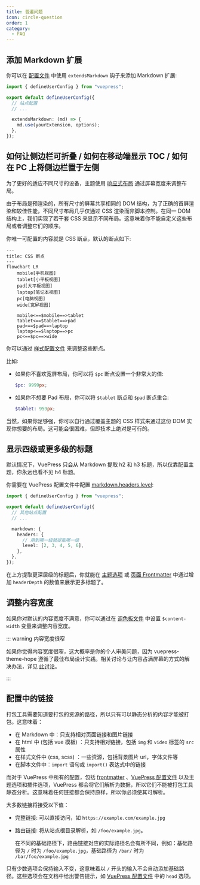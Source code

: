 ```yaml
---
title: 普遍问题
icon: circle-question
order: 1
category:
  - FAQ
---
```


## 添加 Markdown 扩展

你可以在 [配置文件](../cookbook/vuepress/config.md#配置文件) 中使用 `extendsMarkdown` 钩子来添加 Markdown 扩展:

```ts {7-9} title=".vuepress/config.ts"
import { defineUserConfig } from "vuepress";

export default defineUserConfig({
  // 站点配置
  // ...

  extendsMarkdown: (md) => {
    md.use(yourExtension, options);
  },
});
```

## 如何让侧边栏可折叠 / 如何在移动端显示 TOC / 如何在 PC 上将侧边栏置于左侧

为了更好的适应不同尺寸的设备，主题使用 [响应式布局](../guide/interface/responsive.md) 通过屏幕宽度来调整布局。

由于布局是预渲染的，所有尺寸的屏幕共享相同的 DOM 结构，为了正确的首屏渲染和较佳性能，不同尺寸布局几乎仅通过 CSS 渲染而非脚本控制。在同一 DOM 结构上，我们实现了若干套 CSS 来显示不同布局。这意味着你不能自定义这些布局或者调整它们的顺序。

你唯一可配置的内容就是 CSS 断点，默认的断点如下:

```mermaid
---
title: CSS 断点
---
flowchart LR
    mobile[手机视图]
    tablet[小平板视图]
    pad[大平板视图]
    laptop[笔记本视图]
    pc[电脑视图]
    wide[宽屏视图]

    mobile<==$mobile==>tablet
    tablet<==$tablet==>pad
    pad<==$pad==>laptop
    laptop<==$laptop==>pc
    pc<==$pc==>wide
```

你可以通过 [样式配置文件](../config/style.md#configscss) 来调整这些断点。

比如:

- 如果你不喜欢宽屏布局，你可以将 `$pc` 断点设置一个非常大的值:

  ```scss title=".vuepress/config.scss"
  $pc: 9999px;
  ```

- 如果你不想要 Pad 布局，你可以将 `$tablet` 断点和 `$pad` 断点重合:

  ```scss title=".vuepress/config.scss"
  $tablet: 959px;
  ```

当然，如果你足够强，你可以自行通过覆盖主题的 CSS 样式来通过这份 DOM 实现你想要的布局。这可能会很困难，但即技术上绝对是可行的。

## 显示四级或更多级的标题

默认情况下，VuePress 只会从 Markdown 提取 h2 和 h3 标题，所以仅靠配置主题，你永远也看不见 h4 标题。

你需要在 VuePress 配置文件中配置 [markdown.headers.level](https://vuejs.press/zh/reference/config.html#markdown-headers):

```ts {7-12} title=".vuepress/config.ts"
import { defineUserConfig } from "vuepress";

export default defineUserConfig({
  // 其他站点配置
  // ...

  markdown: {
    headers: {
      // 用到哪一级就提取哪一级
      level: [2, 3, 4, 5, 6],
    },
  },
});
```

在上方提取更深层级的标题后，你就能在 [主题选项](../config/theme/layout.md#headerdepth) 或 [页面 Frontmatter](../config/frontmatter/layout.md#headerdepth) 中通过增加 `headerDepth` 的数值来展示更多标题了。

## 调整内容宽度

如果你对默认的内容宽度不满意，你可以通过在 [调色板文件](../config/style.md#布局设置) 中设置 `$content-width` 变量来调整内容宽度。

::: warning 内容宽度很窄

如果你觉得内容宽度很窄，这大概率是你的个人审美问题，因为 vuepress-theme-hope 遵循了最佳布局设计实践。相关讨论与让内容占满屏幕的方式的解决办法，详见 [此讨论](https://github.com/orgs/vuepress-theme-hope/discussions/3742)。

:::

## 配置中的链接

打包工具需要知道要打包的资源的路径，所以只有可以静态分析的内容才能被打包。这意味着：

- 在 Markdown 中：只支持相对页面链接和图片链接
- 在 html 中 (包括 vue 模板) ：只支持相对链接，包括 `img` 和 `video` 标签的 `src` 属性
- 在样式文件中 (css, scss) ：一些资源，包括背景图片 url，字体文件等
- 在脚本文件中：`import` 语句或 `import()` 表达式中的链接

而对于 VuePress 中所有的配置，包括 [frontmatter](../cookbook/vuepress/page.md#frontmatter) 、[VuePress 配置文件](../cookbook/vuepress/config.md) 以及主题选项和插件选项，VuePress 都会将它们解析为数据，所以它们不能被打包工具静态分析。这意味着任何链接都会保持原样，所以你必须使其可解析。

大多数链接将接受以下值：

- 完整链接: 可以直接访问，如 `https://example.com/example.jpg`
- 路由链接: 将从站点根目录解析，如 `/foo/example.jpg`。

  在不同的基础路径下，路由链接对应的实际路径名会有所不同，例如：基础路径为 `/` 时为 `/foo/example.jpg`，基础路径为 `/bar/` 时为 `/bar/foo/example.jpg`

只有少数选项会保持输入不变，这意味着以 `/` 开头的输入不会自动添加基础路径。这些选项会在文档中给出警告提示，如 [VuePress 配置文件](../cookbook/vuepress/config.md#配置文件) 中的 `head` 选项。
